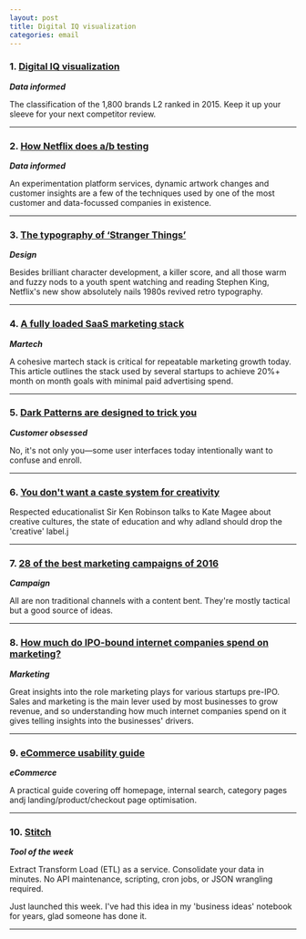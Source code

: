 ```yaml
---
layout: post
title: Digital IQ visualization
categories: email
---
```


### 1. [Digital IQ visualization][digitaliq]
_<strong>Data informed</strong>_

The classification of the 1,800 brands L2 ranked in 2015. Keep it up your sleeve for your next competitor review.

[digitaliq]:https://www.l2inc.com/diq-visualization

***

### 2. [How Netflix does a/b testing][netab]
_<strong>Data informed</strong>_

An experimentation platform services, dynamic artwork changes and customer insights are a few of the techniques used by one of the most customer and data-focussed companies in existence.

[netab]:https://uxdesign.cc/how-netflix-does-a-b-testing-87df9f9bf57c#.7ir4s6221

***

### 3. [The typography of ‘Stranger Things’][typ]
_<strong>Design</strong>_

Besides brilliant character development, a killer score, and all those warm and fuzzy nods to a youth spent watching and reading Stephen King, Netflix's new show absolutely nails 1980s revived retro typography.

[typ]:https://blog.nelsoncash.com/the-typography-of-stranger-things-e35771f40d31#.w1d1mc00b

***

### 4. [A fully loaded SaaS marketing stack][marstack]
_<strong>Martech</strong>_

A cohesive martech stack is critical for repeatable marketing growth today. This article outlines the stack used by several startups to achieve 20%+ month on month goals with minimal paid advertising spend.

[marstack]:http://www.growhack.com/2016/06/a-fully-loaded-saas-marketing-stack/#.V6EeUpN94o9

***

### 5. [Dark Patterns are designed to trick you ][darkp]
_<strong>Customer obsessed</strong>_

No, it's not only you—some user interfaces today intentionally want to confuse and enroll.

[darkp]:http://arstechnica.com/security/2016/07/dark-patterns-are-designed-to-trick-you-and-theyre-all-over-the-web/j

***

### 6. [You don't want a caste system for creativity][creativecaste]
_<strong></strong>_

Respected educationalist Sir Ken Robinson talks to Kate Magee about creative cultures, the state of education and why adland should drop the 'creative' label.j

[creativecaste]:http://www.campaignlive.co.uk/article/ken-robinson-you-dont-want-caste-system-creativity/1403876#

***

### 7. [28 of the best marketing campaigns of 2016][bestmarketing]
_<strong>Campaign</strong>_

All are non traditional channels with a content bent. They're mostly tactical but a good source of ideas.

[bestmarketing]:https://mng.lincolnwdaniel.com/28-of-the-best-marketing-campaigns-of-2016-aaa0cee9030#.57llw4k7v

***

### 8. [How much do IPO-bound internet companies spend on marketing?][marketingipo]
_<strong>Marketing</strong>_

Great insights into the role marketing plays for various startups pre-IPO. Sales and marketing is the main lever used by most businesses to grow revenue, and so understanding how much internet companies spend on it gives telling insights into the businesses' drivers.

[marketingipo]:http://www.mahesh-vc.com/blog/how-much-do-internet-companies-spend-on-marketing

***

### 9. [eCommerce usability guide][ecomux]
_<strong>eCommerce</strong>_

A practical guide covering off homepage, internal search, category pages andj landing/product/checkout page optimisation.

[ecomux]:https://yoast.com/ecommerce-usability-the-ultimate-guide/

***

### 10. [Stitch][stitch]
_<strong>Tool of the week</strong>_

Extract Transform Load (ETL) as a service. Consolidate your data in minutes. No API maintenance, scripting, cron jobs, or JSON wrangling required.

Just launched this week. I've had this idea in my 'business ideas' notebook for years, glad someone has done it.

[stitch]:https://www.stitchdata.com/

***
